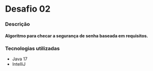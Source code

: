 # Desafio 02 

### Descrição

#### Algoritmo para checar a segurança de senha baseada em requisitos. 


### Tecnologias utilizadas
 - Java 17
 - IntelliJ